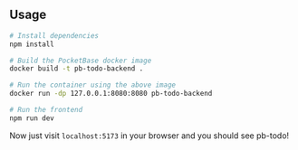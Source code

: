 ## Usage

```bash
# Install dependencies
npm install

# Build the PocketBase docker image
docker build -t pb-todo-backend .

# Run the container using the above image
docker run -dp 127.0.0.1:8080:8080 pb-todo-backend

# Run the frontend
npm run dev
```

Now just visit `localhost:5173` in your browser and you should see pb-todo!
